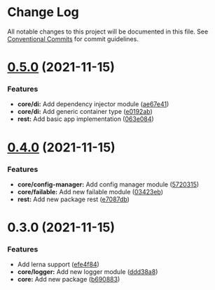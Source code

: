 # Change Log

All notable changes to this project will be documented in this file.
See [Conventional Commits](https://conventionalcommits.org) for commit guidelines.

# [0.5.0](https://github.com/andrewcpacifico/allspark-ts/compare/v0.4.0...v0.5.0) (2021-11-15)


### Features

* **core/di:** Add dependency injector module ([ae67e41](https://github.com/andrewcpacifico/allspark-ts/commit/ae67e410a5f97cf24d8fa090426009d34b177d34))
* **core/di:** Add generic container type ([e0192ab](https://github.com/andrewcpacifico/allspark-ts/commit/e0192ab0f7a3e5fd79519856539e8217231b0e3e))
* **rest:** Add basic app implementation ([063e084](https://github.com/andrewcpacifico/allspark-ts/commit/063e08472e781166a7bcb32faf78aeeb56d96111))





# [0.4.0](https://github.com/andrewcpacifico/allspark-ts/compare/v0.3.0...v0.4.0) (2021-11-15)


### Features

* **core/config-manager:** Add config manager module ([5720315](https://github.com/andrewcpacifico/allspark-ts/commit/572031587fe4a5111b297f6bbacec55043c53725))
* **core/failable:** Add new failable module ([03423eb](https://github.com/andrewcpacifico/allspark-ts/commit/03423eb2f32e27fb1a5f84d23859fcf42c181fae))
* **rest:** Add new package rest ([e7087db](https://github.com/andrewcpacifico/allspark-ts/commit/e7087db8c56786fd60969601e81721f2a63c8942))





# 0.3.0 (2021-11-15)


### Features

* Add lerna support ([efe4f84](https://github.com/andrewcpacifico/allspark-ts/commit/efe4f84aaeea3dae49951c2f8177699effc0544e))
* **core/logger:** Add new logger module ([ddd38a8](https://github.com/andrewcpacifico/allspark-ts/commit/ddd38a84c16ffaf7c7d58fe7f7aa77803f415d62))
* **core:** Add new package ([b690883](https://github.com/andrewcpacifico/allspark-ts/commit/b690883df30a5e562df6803d0155ac9c4e571ddd))

